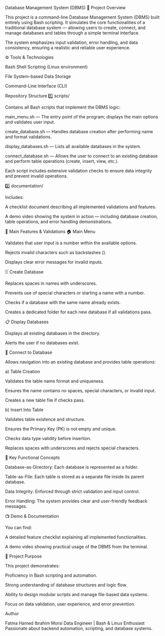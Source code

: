 Database Management System (DBMS)
📌 Project Overview

This project is a command-line Database Management System (DBMS) built entirely using Bash scripting.
It simulates the core functionalities of a traditional database system — allowing users to create, connect, and manage databases and tables through a simple terminal interface.

The system emphasizes input validation, error handling, and data consistency, ensuring a realistic and reliable user experience.

⚙️ Tools & Technologies

Bash Shell Scripting (Linux environment)

File System-based Data Storage

Command-Line Interface (CLI)

Repository Structure
1️⃣ scripts/

Contains all Bash scripts that implement the DBMS logic:

main_menu.sh — The entry point of the program; displays the main options and validates user input.

create_database.sh — Handles database creation after performing name and format validations.

display_databases.sh — Lists all available databases in the system.

connect_database.sh — Allows the user to connect to an existing database and perform table operations (create, insert, view, etc.).

Each script includes extensive validation checks to ensure data integrity and prevent invalid operations.

2️⃣ documentation/

Includes:

A checklist document describing all implemented validations and features.

A demo video showing the system in action — including database creation, table operations, and error handling demonstrations.

🧩 Main Features & Validations
🏠 Main Menu

Validates that user input is a number within the available options.

Rejects invalid characters such as backslashes (\).

Displays clear error messages for invalid inputs.

🗄️ Create Database

Replaces spaces in names with underscores.

Prevents use of special characters or starting a name with a number.

Checks if a database with the same name already exists.

Creates a dedicated folder for each new database if all validations pass.

📋 Display Databases

Displays all existing databases in the directory.

Alerts the user if no databases exist.

🔗 Connect to Database

Allows navigation into an existing database and provides table operations:

a) Table Creation

Validates the table name format and uniqueness.

Ensures the name contains no spaces, special characters, or invalid input.

Creates a new table file if checks pass.

b) Insert Into Table

Validates table existence and structure.

Ensures the Primary Key (PK) is not empty and unique.

Checks data type validity before insertion.

Replaces spaces with underscores and rejects special characters.

🧠 Key Functional Concepts

Database-as-Directory: Each database is represented as a folder.

Table-as-File: Each table is stored as a separate file inside its parent database.

Data Integrity: Enforced through strict validation and input control.

Error Handling: The system provides clear and user-friendly feedback messages.

📺 Demo & Documentation

You can find:

A detailed feature checklist explaining all implemented functionalities.

A demo video showing practical usage of the DBMS from the terminal.

🎯 Project Purpose

This project demonstrates:

Proficiency in Bash scripting and automation.

Strong understanding of database structures and logic flow.

Ability to design modular scripts and manage file-based data systems.

Focus on data validation, user experience, and error prevention.

Author

Fatma Hamed Ibrahim Morsi
Data Engineer | Bash & Linux Enthusiast
Passionate about backend automation, scripting, and database systems.
